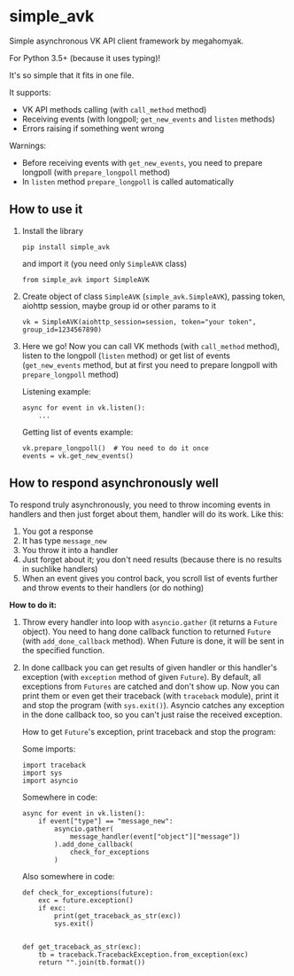 # simple_avk
Simple asynchronous VK API client framework by megahomyak.

For Python 3.5+ (because it uses typing)!

It's so simple that it fits in one file.

It supports:
* VK API methods calling (with `call_method` method)
* Receiving events (with longpoll; `get_new_events` and `listen` methods)
* Errors raising if something went wrong

Warnings:
* Before receiving events with `get_new_events`, you need to prepare longpoll (with `prepare_longpoll` method)
* In `listen` method `prepare_longpoll` is called automatically

## How to use it
1. Install the library
   
       pip install simple_avk
   and import it (you need only `SimpleAVK` class)
   
       from simple_avk import SimpleAVK
3. Create object of class `SimpleAVK` (`simple_avk.SimpleAVK`), passing token, aiohttp session, maybe group id or other params to it
   
       vk = SimpleAVK(aiohttp_session=session, token="your token", group_id=1234567890)
4. Here we go! Now you can call VK methods (with `call_method` method), listen to the longpoll (`listen` method) or get list of events (`get_new_events` method, but at first you need to prepare longpoll with `prepare_longpoll` method)
   
   Listening example:
   
       async for event in vk.listen():
           ...
   Getting list of events example:
   
       vk.prepare_longpoll()  # You need to do it once
       events = vk.get_new_events()

## How to respond asynchronously well
To respond truly asynchronously, you need to throw incoming events in handlers and then just forget about them, handler will do its work. Like this:
1. You got a response
2. It has type `message_new`
3. You throw it into a handler
4. Just forget about it; you don't need results (because there is no results in suchlike handlers)
5. When an event gives you control back, you scroll list of events further and throw events to their handlers (or do nothing)

**How to do it:**
1. Throw every handler into loop with `asyncio.gather` (it returns a `Future` object). You need to hang done callback function to returned `Future` (with `add_done_callback` method). When Future is done, it will be sent in the specified function.
2. In done callback you can get results of given handler or this handler's exception (with `exception` method of given `Future`). By default, all exceptions from `Futures` are catched and don't show up. Now you can print them or even get their traceback (with `traceback` module), print it and stop the program (with `sys.exit()`). Asyncio catches any exception in the done callback too, so you can't just raise the received exception.
   
   How to get `Future`'s exception, print traceback and stop the program:
   
   Some imports:
   
       import traceback
       import sys
       import asyncio
   Somewhere in code:
   
       async for event in vk.listen():
           if event["type"] == "message_new":
               asyncio.gather(
                   message_handler(event["object"]["message"])
               ).add_done_callback(
                   check_for_exceptions
               )
   Also somewhere in code:
   
       def check_for_exceptions(future):
           exc = future.exception()
           if exc:
               print(get_traceback_as_str(exc))
               sys.exit()
       
       
       def get_traceback_as_str(exc):
           tb = traceback.TracebackException.from_exception(exc)
           return "".join(tb.format())
